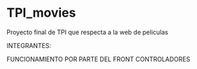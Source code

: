 # TPI_movies
Proyecto final de TPI que respecta a la web de peliculas

INTEGRANTES:


FUNCIONAMIENTO POR PARTE DEL FRONT
CONTROLADORES

